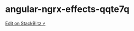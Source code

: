 # angular-ngrx-effects-qqte7q

[Edit on StackBlitz ⚡️](https://stackblitz.com/edit/angular-ngrx-effects-qqte7q)